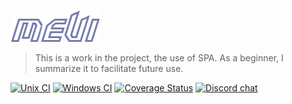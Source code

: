 ![Alt text](uploadfile/logo.png)
> This is a work in the project, the use of SPA. As a beginner, I summarize it to facilitate future use.

[![Unix CI](https://img.shields.io/travis/bower/bower/master.svg?maxAge=2592000)](https://travis-ci.org/bower/bower)
[![Windows CI](https://img.shields.io/appveyor/ci/bower/bower/master.svg)](https://ci.appveyor.com/project/bower/bower)
[![Coverage Status](https://img.shields.io/coveralls/bower/bower.svg)](https://coveralls.io/r/bower/bower?branch=master)
[![Discord chat](https://img.shields.io/badge/discord-join%20chat%20%E2%86%92-brightgreen.svg?style=flat)](https://discord.gg/0fFM7QF0KpZRh2cY)
